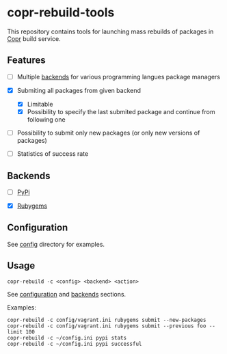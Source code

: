 # copr-rebuild-tools

This repository contains tools for launching mass rebuilds of packages in [Copr](http://copr.fedoraproject.org/) build service.

## Features
- [ ] Multiple [backends](#Backends) for various programming langues package managers
- [x] Submiting all packages from given backend
    - [x] Limitable
    - [x] Possibility to specify the last submited package and continue from following one
- [ ] Possibility to submit only new packages (or only new versions of packages)
- [ ] Statistics of success rate


## Backends
- [ ] [PyPi](https://pypi.python.org/)
- [x] [Rubygems](http://rubygems.org/)


## Configuration

See [config](/config) directory for examples.


## Usage

    copr-rebuild -c <config> <backend> <action>

See [configuration](#Configuration) and [backends](#Backends) sections.

Examples:

    copr-rebuild -c config/vagrant.ini rubygems submit --new-packages
    copr-rebuild -c config/vagrant.ini rubygems submit --previous foo --limit 100
    copr-rebuild -c ~/config.ini pypi stats
    copr-rebuild -c ~/config.ini pypi successful
